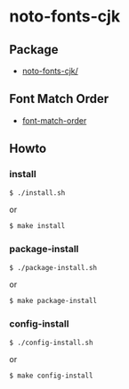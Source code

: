 
# noto-fonts-cjk


## Package

* [noto-fonts-cjk/](https://archlinux.org/packages/extra/any/noto-fonts-cjk/)


## Font Match Order

* [font-match-order](https://github.com/samwhelp/note-about-xerolinux/tree/gh-pages/_demo/adjustment/env/font-setting/font-match-order)


## Howto


### install

``` sh
$ ./install.sh
```

or

``` sh
$ make install
```


### package-install

``` sh
$ ./package-install.sh
```

or

``` sh
$ make package-install
```


### config-install

``` sh
$ ./config-install.sh
```

or

``` sh
$ make config-install
```
